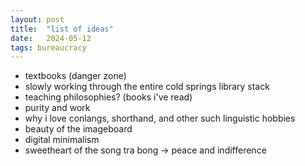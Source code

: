 ```yaml
---
layout: post
title:  "list of ideas"
date:   2024-05-12
tags: bureaucracy
---
```

 
* textbooks (danger zone)
* slowly working through the entire cold springs library stack
* teaching philosophies? (books i've read)
* purity and work
* why i love conlangs, shorthand, and other such linguistic hobbies
* beauty of the imageboard
* digital minimalism
* sweetheart of the song tra bong -> peace and indifference